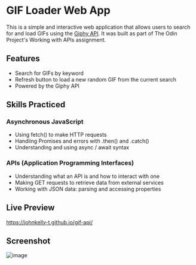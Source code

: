 # GIF Loader Web App
This is a simple and interactive web application that allows users to search for and load GIFs using the [Giphy API](https://developers.giphy.com/docs/api/#quick-start-guide). It was built as part of The Odin Project's Working with APIs assignment.

## Features
- Search for GIFs by keyword
- Refresh button to load a new random GIF from the current search
- Powered by the Giphy API

## Skills Practiced
### Asynchronous JavaScript
- Using fetch() to make HTTP requests
- Handling Promises and errors with .then() and .catch()
- Understanding and using async / await syntax

### APIs (Application Programming Interfaces)
- Understanding what an API is and how to interact with one
- Making GET requests to retrieve data from external services
- Working with JSON data: parsing and accessing properties

## Live Preview

https://johnkelly-t.github.io/gif-api/

## Screenshot

![image](https://github.com/user-attachments/assets/7c5a4c05-af1e-4c12-9886-2b2484a9505e)

